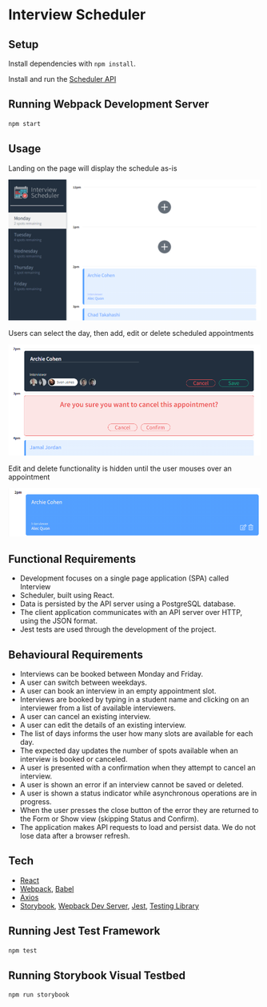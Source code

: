 # Interview Scheduler

## Setup

Install dependencies with `npm install`.

Install and run the [Scheduler API](https://github.com/lighthouse-labs/scheduler-api)

## Running Webpack Development Server

```sh
npm start
```

## Usage

Landing on the page will display the schedule as-is

![Landing](https://github.com/robotsch/scheduler/blob/main/docs/landing.PNG?raw=true)

Users can select the day, then add, edit or delete scheduled appointments

![Edit/delete](https://github.com/robotsch/scheduler/blob/main/docs/edit_delete.PNG?raw=true)

Edit and delete functionality is hidden until the user mouses over an appointment

![Mouseover](https://github.com/robotsch/scheduler/blob/main/docs/mouseover.PNG?raw=true)

## Functional Requirements
- Development focuses on a single page application (SPA) called Interview
- Scheduler, built using React.
- Data is persisted by the API server using a PostgreSQL database.
- The client application communicates with an API server over HTTP, using the JSON format.
- Jest tests are used through the development of the project.

## Behavioural Requirements

- Interviews can be booked between Monday and Friday.
- A user can switch between weekdays.
- A user can book an interview in an empty appointment slot.
- Interviews are booked by typing in a student name and clicking on an interviewer from a list of available interviewers.
- A user can cancel an existing interview.
- A user can edit the details of an existing interview.
- The list of days informs the user how many slots are available for each day.
- The expected day updates the number of spots available when an interview is booked or canceled.
- A user is presented with a confirmation when they attempt to cancel an interview.
- A user is shown an error if an interview cannot be saved or deleted.
- A user is shown a status indicator while asynchronous operations are in  progress.
- When the user presses the close button of the error they are returned to the Form or Show view (skipping Status and Confirm).
- The application makes API requests to load and persist data. We do not lose data after a browser refresh.

## Tech

- [React](https://reactjs.org)
- [Webpack](https://webpack.js.org), [Babel](https://babeljs.io)
- [Axios](https://github.com/axios/axios)
- [Storybook](https://storybook.js.org/), [Wepback Dev Server](https://github.com/webpack/webpack-dev-server), [Jest](https://jestjs.io/en/), [Testing Library](https://testing-library.com/)

## Running Jest Test Framework

```sh
npm test
```

## Running Storybook Visual Testbed

```sh
npm run storybook
```
